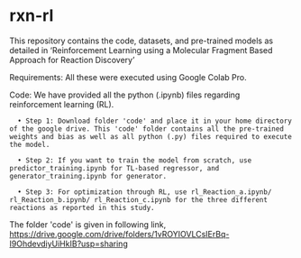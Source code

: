 # rxn-rl
This repository contains the code, datasets, and pre-trained models as detailed in ‘Reinforcement Learning using a Molecular Fragment Based Approach for Reaction Discovery’

Requirements: All these were executed using Google Colab Pro.

Code: We have provided all the python (.ipynb) files regarding reinforcement learning (RL).

      •	Step 1: Download folder 'code' and place it in your home directory of the google drive. This 'code' folder contains all the pre-trained weights and bias as well as all python (.py) files required to execute the model.
      
      •	Step 2: If you want to train the model from scratch, use predictor_training.ipynb for TL-based regressor, and generator_training.ipynb for generator. 
      
      •	Step 3: For optimization through RL, use rl_Reaction_a.ipynb/ rl_Reaction_b.ipynb/ rl_Reaction_c.ipynb for the three different reactions as reported in this study.


The folder 'code' is given in following link,
https://drive.google.com/drive/folders/1vROYIOVLCsIErBq-I9OhdevdiyUiHkIB?usp=sharing
